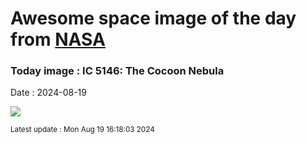 
# Awesome space image of the day from [NASA](https://api.nasa.gov/)

### Today image : IC 5146: The Cocoon Nebula
Date : 2024-08-19

![](https://apod.nasa.gov/apod/image/2408/Cocoon_Ventura_960.jpg)

<small>Latest update : Mon Aug 19 16:18:03 2024</small>
        